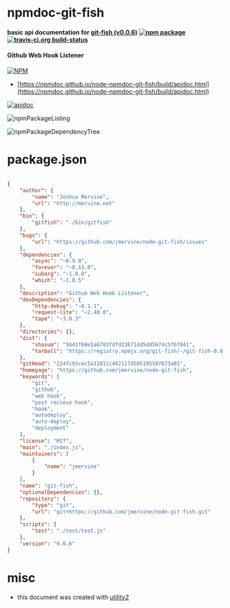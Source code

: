 # npmdoc-git-fish

#### basic api documentation for  [git-fish (v0.0.6)](https://github.com/jmervine/node-git-fish)  [![npm package](https://img.shields.io/npm/v/npmdoc-git-fish.svg?style=flat-square)](https://www.npmjs.org/package/npmdoc-git-fish) [![travis-ci.org build-status](https://api.travis-ci.org/npmdoc/node-npmdoc-git-fish.svg)](https://travis-ci.org/npmdoc/node-npmdoc-git-fish)

#### Github Web Hook Listener

[![NPM](https://nodei.co/npm/git-fish.png?downloads=true&downloadRank=true&stars=true)](https://www.npmjs.com/package/git-fish)

- [https://npmdoc.github.io/node-npmdoc-git-fish/build/apidoc.html](https://npmdoc.github.io/node-npmdoc-git-fish/build/apidoc.html)

[![apidoc](https://npmdoc.github.io/node-npmdoc-git-fish/build/screenCapture.buildCi.browser.%252Ftmp%252Fbuild%252Fapidoc.html.png)](https://npmdoc.github.io/node-npmdoc-git-fish/build/apidoc.html)

![npmPackageListing](https://npmdoc.github.io/node-npmdoc-git-fish/build/screenCapture.npmPackageListing.svg)

![npmPackageDependencyTree](https://npmdoc.github.io/node-npmdoc-git-fish/build/screenCapture.npmPackageDependencyTree.svg)



# package.json

```json

{
    "author": {
        "name": "Joshua Mervine",
        "url": "http://mervine.net"
    },
    "bin": {
        "gitfish": "./bin/gitfish"
    },
    "bugs": {
        "url": "https://github.com/jmervine/node-git-fish/issues"
    },
    "dependencies": {
        "async": "~0.9.0",
        "forever": "~0.13.0",
        "subarg": "~1.0.0",
        "which": "~1.0.5"
    },
    "description": "Github Web Hook Listener",
    "devDependencies": {
        "http-debug": "~0.1.1",
        "request-lite": "~2.40.0",
        "tape": "~3.0.3"
    },
    "directories": {},
    "dist": {
        "shasum": "5b41f60e5a6783fdfd23671dd5dd5674c5fbf841",
        "tarball": "https://registry.npmjs.org/git-fish/-/git-fish-0.0.6.tgz"
    },
    "gitHead": "224fc93cec5a11811c462117d505195587673a01",
    "homepage": "https://github.com/jmervine/node-git-fish",
    "keywords": [
        "git",
        "github",
        "web hook",
        "post recieve hook",
        "hook",
        "autodeploy",
        "auto-deploy",
        "deployment"
    ],
    "license": "MIT",
    "main": "./index.js",
    "maintainers": [
        {
            "name": "jmervine"
        }
    ],
    "name": "git-fish",
    "optionalDependencies": {},
    "repository": {
        "type": "git",
        "url": "git+https://github.com/jmervine/node-git-fish.git"
    },
    "scripts": {
        "test": "./test/test.js"
    },
    "version": "0.0.6"
}
```



# misc
- this document was created with [utility2](https://github.com/kaizhu256/node-utility2)

